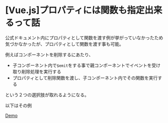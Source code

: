 # [Vue.js]プロパティには関数も指定出来るって話

公式ドキュメント内にプロパティとして関数を渡す例が挙がっていなかったため気づかなかったが、プロパティとして関数を渡す事も可能。

例えばコンポーネントを削除するにあたり、

+ 子コンポーネント内で`$emit`をする事で親コンポーネントでイベントを受け取り削除処理を実行する
+ プロパティとして削除関数を渡し、子コンポーネント内でその関数を実行する

という２つの選択肢が取れるようになる。

以下はその例

[Demo](./demo/index.html)
